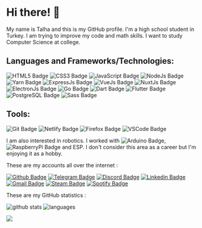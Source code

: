 # Hi there! 👋

My name is Talha and this is my GitHub profile. I'm a high school student in Turkey. I am trying to improve my code and math skills. I want to study Computer Science at college. 

## Languages and Frameworks/Technologies:

![HTML5 Badge](https://img.shields.io/badge/HTML5-E34F26?style=for-the-badge&logo=html5&logoColor=white)
![CSS3 Badge](https://img.shields.io/badge/CSS3-1572B6?style=for-the-badge&logo=css3&logoColor=white)
![JavaScript Badge](https://img.shields.io/badge/JavaScript-F7DF1E?style=for-the-badge&logo=javascript&logoColor=black)
![NodeJs Badge](https://img.shields.io/badge/Node.js-43853D?style=for-the-badge&logo=node-dot-js&logoColor=white)
![Yarn Badge](https://img.shields.io/badge/Yarn-2C8EBB?style=for-the-badge&logo=yarn&logoColor=white)
![ExpressJs Badge](https://img.shields.io/badge/Express.js-000000?style=for-the-badge&logo=express&logoColor=white)
![VueJs Badge](https://img.shields.io/badge/Vue.js-35495E?style=for-the-badge&logo=vue-dot-js&logoColor=4FC08D)
![NuxtJs Badge](https://img.shields.io/badge/nuxt.js-00C58E?style=for-the-badge&logo=nuxt-dot-js&logoColor=white)
![ElectronJs Badge](https://img.shields.io/badge/Electron-2B2E3A?style=for-the-badge&logo=electron&logoColor=9FEAF9)
![Go Badge](https://img.shields.io/badge/Go-00ADD8?style=for-the-badge&logo=go&logoColor=white)
![Dart Badge](https://img.shields.io/badge/Dart-0175C2?style=for-the-badge&logo=dart&logoColor=white)
![Flutter Badge](https://img.shields.io/badge/Flutter-02569B?style=for-the-badge&logo=flutter&logoColor=white)
![PostgreSQL Badge](https://img.shields.io/badge/PostgreSQL-316192?style=for-the-badge&logo=postgresql&logoColor=white)
![Sass Badge](https://img.shields.io/badge/Sass-CC6699?style=for-the-badge&logo=sass&logoColor=white)

## Tools:

![Git Badge](https://img.shields.io/badge/Git-F05032?style=for-the-badge&logo=git&logoColor=white)
![Netlify Badge](https://img.shields.io/badge/Netlify-00C7B7?style=for-the-badge&logo=netlify&logoColor=white)
![Firefox Badge](https://img.shields.io/badge/Firefox-FF7139?style=for-the-badge&logo=Firefox-Browser&logoColor=white)
![VSCode Badge](https://img.shields.io/badge/Visual_Studio_Code-0078D4?style=for-the-badge&logo=visual%20studio%20code&logoColor=white)


I am also interested in robotics. I worked with ![Arduino Badge](https://img.shields.io/badge/Arduino-00979D?style=for-the-badge&logo=arduino&logoColor=white),
![RaspberryPi Badge](https://img.shields.io/badge/RASPBERRY%20PI-C51A4A.svg?&style=for-the-badge&logo=raspberry%20pi&logoColor=white) and ESP. I don't consider this area as a career but I'm enjoying it as a hobby.

These are my accounts all over the internet : 

[![Github Badge](https://img.shields.io/badge/GitHub-100000?style=for-the-badge&logo=github&logoColor=white)](https://github.com/talhabw)
[![Telegram Badge](https://img.shields.io/badge/Telegram-2CA5E0?style=for-the-badge&logo=telegram&logoColor=white)](https://t.me/talhabw)
[![Discord Badge](https://img.shields.io/badge/Discord-7289DA?style=for-the-badge&logo=discord&logoColor=white)](https://discord.com/users/734720204260769793/)
[![Linkedin Badge](https://img.shields.io/badge/LinkedIn-0077B5?style=for-the-badge&logo=linkedin&logoColor=white)](https://www.linkedin.com/in/talhabw)
[![Gmail Badge](https://img.shields.io/badge/Gmail-D14836?style=for-the-badge&logo=gmail&logoColor=white)](mailto:talha@karasu.xyz)
[![Steam Badge](https://img.shields.io/badge/Steam-000000?style=for-the-badge&logo=steam&logoColor=white)](https://steamcommunity.com/id/talhabw)
[![Spotify Badge](https://img.shields.io/badge/Spotify-1ED760?&style=for-the-badge&logo=spotify&logoColor=white)](https://open.spotify.com/user/up1ar3qi6wyf0kft0odfr9in7)

These are my GitHub statistics : 

![github stats](https://github-readme-stats.vercel.app/api?username=talhabw&line_height=40&count_commits=true&count_private=true&show_icons=true&theme=cobalt)
![languages](https://github-readme-stats.vercel.app/api/top-langs/?username=talhabw&show_icons=true&theme=cobalt)

![](https://hit.yhype.me/github/profile?user_id=56639619)
